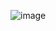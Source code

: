 
![image](https://user-images.githubusercontent.com/33504156/114340084-b722b380-9b91-11eb-88e7-33294185b26f.png)
